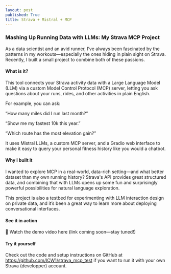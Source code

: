 ```yaml
---
layout: post
published: True
title: Strava + Mistral + MCP 
---
```

### Mashing Up Running Data with LLMs: My Strava MCP Project
As a data scientist and an avid runner, I’ve always been fascinated by the patterns in my workouts—especially the ones hiding in plain sight on Strava. Recently, I built a small project to combine both of these passions.

#### What is it?
This tool connects your Strava activity data with a Large Language Model (LLM) via a custom Model Control Protocol (MCP) server, letting you ask questions about your runs, rides, and other activities in plain English.

For example, you can ask:

“How many miles did I run last month?”

“Show me my fastest 10k this year.”

“Which route has the most elevation gain?”

It uses Mistral LLMs, a custom MCP server, and a Gradio web interface to make it easy to query your personal fitness history like you would a chatbot.

#### Why I built it
I wanted to explore MCP in a real-world, data-rich setting—and what better dataset than my own running history? Strava's API provides great structured data, and combining that with LLMs opens up some fun and surprisingly powerful possibilities for natural language exploration.

This project is also a testbed for experimenting with LLM interaction design on private data, and it’s been a great way to learn more about deploying conversational interfaces.

#### See it in action
🎥 Watch the demo video here (link coming soon—stay tuned!)

#### Try it yourself
Check out the code and setup instructions on GitHub at https://github.com/ICW1/strava_mcp_test if you want to run it with your own Strava (developper) account.
